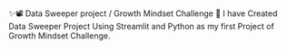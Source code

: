 ✨📽 Data Sweeper project / Growth Mindset Challenge 📀
I have Created Data Sweeper Project Using Streamlit and Python as my first Project of Growth Mindset Challenge.
